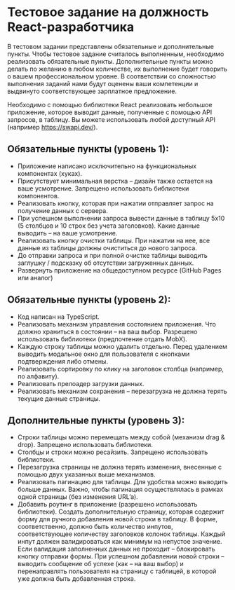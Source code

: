 # Тестовое задание на должность React-разработчика

В тестовом задании представлены обязательные и дополнительные пункты. Чтобы тестовое задание считалось выполненным, необходимо реализовать обязательные пункты. Дополнительные пункты можно делать по желанию в любом количестве, их выполнение будет говорить о вашем профессиональном уровне. В соответствии со сложностью выполнения заданий нами будут оценены ваши компетенции и выдвинуто соответствующее зарплатное предложение.

Необходимо с помощью библиотеки React реализовать небольшое приложение, которое выводит данные, полученные с помощью API запросов, в таблицу. Вы можете использовать любой доступный API (например https://swapi.dev/).

## Обязательные пункты (уровень 1):
- Приложение написано исключительно на функциональных компонентах (хуках).
- Присутствует минимальная верстка – дизайн также остается на ваше усмотрение. Запрещено использовать библиотеки компонентов.
- Реализовать кнопку, которая при нажатии отправляет запрос на получение данных с сервера.
- При успешном выполнении запроса вывести данные в таблицу 5х10 (5 столбцов и 10 строк без учета заголовков). Какие данные выводить – на ваше усмотрение.
- Реализовать кнопку очистки таблицы. При нажатии на нее, все данные из таблицы должны очиститься до нового запроса.
- До отправки запроса и при полной очистке таблицы выводить заглушку / подсказку об отсутствии загруженных данных.
- Развернуть приложение на общедоступном ресурсе (GitHub Pages или аналог)

## Обязательные пункты (уровень 2):
- Код написан на TypeScript.
- Реализовать механизм управления состоянием приложения. Что должно храниться в состоянии – на ваш выбор. Разрешено использовать библиотеки (предпочтение отдать MobX).
- Каждую строку таблицы можно удалить отдельно. Перед удалением выводить модальное окно для пользователя с кнопками подтверждения либо отмены.
- Реализовать сортировку по клику на заголовок столбца (например, по алфавиту).
- Реализовать прелоадер загрузки данных.
- Реализовать механизм сохранения – перезагрузка не должна терять текущие данные страницы.

## Дополнительные пункты (уровень 3):
- Строки таблицы можно перемещать между собой (механизм drag & drop). Запрещено использовать библиотеки.
- Столбцы и строки можно ресайзить. Запрещено использовать библиотеки.
- Перезагрузка страницы не должна терять изменения, внесенные с помощью двух указанных выше механизмов.
- Реализовать пагинацию для таблицы. Для удобства можно выводить больше данных. Важно, чтобы пагинация осуществлялась в рамках одной страницы (без изменения URL’a).
- Добавить роутинг в приложение (разрешено использовать библиотеки). Создать дополнительную страницу, которая содержит форму для ручного добавления новой строки в таблицу. В форме, соответственно, должно быть количество инпутов, соответствующее количеству заголовков колонок таблицы. Каждый инпут должен валидироваться как минимум на непустое значение. Если валидация заполненных данных не проходит – блокировать кнопку отправки формы. При успешном добавлении новой строки – выводить сообщение об успехе (как – на ваш выбор) и перенаправлять пользователя на страницу с таблицей, в которой уже должна быть добавленная строка.
